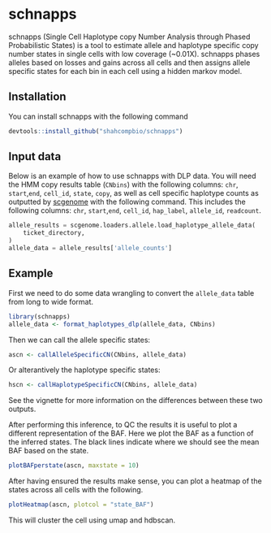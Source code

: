 
# schnapps

schnapps (Single Cell Haplotype copy Number Analysis through Phased Probabilistic States) is a tool to estimate allele and haplotype specific copy number states in single cells with low coverage (~0.01X). schnapps phases alleles based on losses and gains across all cells and then assigns allele specific states for each bin in each cell using a hidden markov model. 

## Installation

You can install schnapps with the following command 

``` r
devtools::install_github("shahcompbio/schnapps")
```

## Input data

Below is an example of how to use schnapps with DLP data. You will need the HMM copy results table (`CNbins`) with the following columns: `chr`, `start`,`end`, `cell_id`, `state`, `copy`, as well as cell specific haplotype counts as outputted by [scgenome](https://github.com/shahcompbio/scgenome) with the following command. This includes the following columns: `chr`, `start`,`end`, `cell_id`, `hap_label`, `allele_id`, `readcount`.

```py
allele_results = scgenome.loaders.allele.load_haplotype_allele_data(
    ticket_directory,
)
allele_data = allele_results['allele_counts']
```

## Example

First we need to do some data wrangling to convert the `allele_data` table from long to wide format.
``` r
library(schnapps)
allele_data <- format_haplotypes_dlp(allele_data, CNbins)
```

Then we can call the allele specific states:
```r
ascn <- callAlleleSpecificCN(CNbins, allele_data)
```

Or alterantively the haplotype specific states:
```r
hscn <- callHaplotypeSpecificCN(CNbins, allele_data)
```

See the vignette for more information on the differences between these two outputs.

After performing this inference, to QC the results it is useful to plot a different representation of the BAF. Here we plot the BAF as a function of the inferred states. The black lines indicate where we should see the mean BAF based on the state.
``` r
plotBAFperstate(ascn, maxstate = 10)
```

After having ensured the results make sense, you can plot a heatmap of the states across all cells with the following.
```r
plotHeatmap(ascn, plotcol = "state_BAF")
```
This will cluster the cell using umap and hdbscan.




